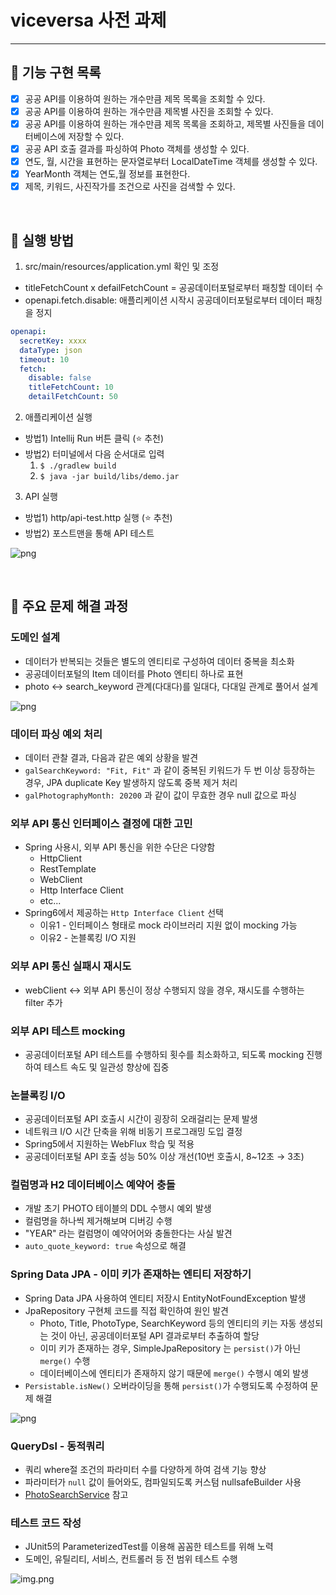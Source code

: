 # viceversa 사전 과제

---

## 📝 기능 구현 목록

- [x] 공공 API를 이용하여 원하는 개수만큼 제목 목록을 조회할 수 있다.
- [x] 공공 API를 이용하여 원하는 개수만큼 제목별 사진을 조회할 수 있다.
- [x] 공공 API를 이용하여 원하는 개수만큼 제목 목록을 조회하고, 제목별 사진들을 데이터베이스에 저장할 수 있다.
- [x] 공공 API 호출 결과를 파싱하여 Photo 객체를 생성할 수 있다.
- [x] 연도, 월, 시간을 표현하는 문자열로부터 LocalDateTime 객체를 생성할 수 있다.
- [x] YearMonth 객체는 연도,월 정보를 표현한다.
- [x] 제목, 키워드, 사진작가를 조건으로 사진을 검색할 수 있다.

<br/>

## 🏃 실행 방법

1. src/main/resources/application.yml 확인 및 조정

- titleFetchCount x defailFetchCount = 공공데이터포털로부터 패칭할 데이터 수
- openapi.fetch.disable: 애플리케이션 시작시 공공데이터포털로부터 데이터 패칭을 정지

```yaml
openapi:
  secretKey: xxxx
  dataType: json
  timeout: 10
  fetch:
    disable: false
    titleFetchCount: 10
    detailFetchCount: 50
```

2. 애플리케이션 실행

- 방법1) Intellij Run 버튼 클릭 (⭐ 추천)
- 방법2) 터미널에서 다음 순서대로 입력
    1. `$ ./gradlew build`
    2. `$ java -jar build/libs/demo.jar`

3. API 실행

- 방법1) http/api-test.http 실행 (⭐ 추천)
- 방법2) 포스트맨을 통해 API 테스트

![png](image/test-guide.png)

<br/>

## 🤔 주요 문제 해결 과정

### 도메인 설계

- 데이터가 반복되는 것들은 별도의 엔티티로 구성하여 데이터 중복을 최소화
- 공공데이터포털의 Item 데이터를 Photo 엔티티 하나로 표현
- photo ↔︎ search_keyword 관계(다대다)를 일대다, 다대일 관계로 풀어서 설계

![png](image/ERD.png)

### 데이터 파싱 예외 처리

- 데이터 관찰 결과, 다음과 같은 예외 상황을 발견
- `galSearchKeyword: "Fit, Fit"` 과 같이 중복된 키워드가 두 번 이상 등장하는 경우, JPA duplicate Key 발생하지 않도록 중복 제거 처리
- `galPhotographyMonth: 20200` 과 같이 값이 무효한 경우 null 값으로 파싱

### 외부 API 통신 인터페이스 결정에 대한 고민

- Spring 사용시, 외부 API 통신을 위한 수단은 다양함
    - HttpClient
    - RestTemplate
    - WebClient
    - Http Interface Client
    - etc...
- Spring6에서 제공하는 `Http Interface Client` 선택
    - 이유1 - 인터페이스 형태로 mock 라이브러리 지원 없이 mocking 가능
    - 이유2 - 논블록킹 I/O 지원

### 외부 API 통신 실패시 재시도

- webClient ↔︎ 외부 API 통신이 정상 수행되지 않을 경우, 재시도를 수행하는 filter 추가

### 외부 API 테스트 mocking

- 공공데이터포털 API 테스트를 수행하되 횟수를 최소화하고, 되도록 mocking 진행하여 테스트 속도 및 일관성 향상에 집중

### 논블록킹 I/O

- 공공데이터포털 API 호출시 시간이 굉장히 오래걸리는 문제 발생
- 네트워크 I/O 시간 단축을 위해 비동기 프로그래밍 도입 결정
- Spring5에서 지원하는 WebFlux 학습 및 적용
- 공공데이터포털 API 호출 성능 50% 이상 개선(10번 호출시, 8~12초 → 3초)

### 컬럼명과 H2 데이터베이스 예약어 충돌

- 개발 초기 PHOTO 테이블의 DDL 수행시 예외 발생
- 컬럼명을 하나씩 제거해보며 디버깅 수행
- "YEAR" 라는 컬럼명이 예약어어와 충돌한다는 사실 발견
- `auto_quote_keyword: true` 속성으로 해결

### Spring Data JPA - 이미 키가 존재하는 엔티티 저장하기

- Spring Data JPA 사용하여 엔티티 저장시 EntityNotFoundException 발생
- JpaRepository 구현체 코드를 직접 확인하여 원인 발견
    - Photo, Title, PhotoType, SearchKeyword 등의 엔티티의 키는 자동 생성되는 것이 아닌, 공공데이터포털 API 결과로부터 추출하여 할당
    - 이미 키가 존재하는 경우, SimpleJpaRepository 는 `persist()`가 아닌 `merge()` 수행
    - 데이터베이스에 엔티티가 존재하지 않기 때문에 `merge()` 수행시 예외 발생
- `Persistable.isNew()` 오버라이딩을 통해 `persist()`가 수행되도록 수정하여 문제 해결

![png](image/problem1.png)

### QueryDsl - 동적쿼리

- 쿼리 where절 조건의 파라미터 수를 다양하게 하여 검색 기능 향상
- 파라미터가 `null` 값이 들어와도, 컴파일되도록 커스텀 nullsafeBuilder 사용
- [PhotoSearchService](src/main/java/ai/viceversa/demo/service/PhotoSearchService.java) 참고

### 테스트 코드 작성

- JUnit5의 ParameterizedTest를 이용해 꼼꼼한 테스트를 위해 노력
- 도메인, 유틸리티, 서비스, 컨트롤러 등 전 범위 테스트 수행

![img.png](image/testResult.png)
